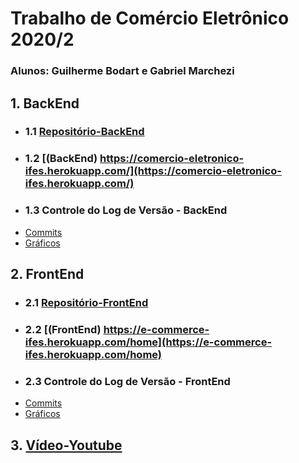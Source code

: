 # Trabalho de Comércio Eletrônico 2020/2
### Alunos: Guilherme Bodart e Gabriel Marchezi

## 1. BackEnd

* ### 1.1 [Repositório-BackEnd](https://github.com/gmarchezi/ComercioEletronicoBack)

* ### 1.2 [(BackEnd) https://comercio-eletronico-ifes.herokuapp.com/](https://comercio-eletronico-ifes.herokuapp.com/)
 
* ### 1.3 Controle do Log de Versão - BackEnd

- [Commits](https://github.com/gmarchezi/ComercioEletronicoBack/commits/main)
- [Gráficos](https://github.com/gmarchezi/ComercioEletronicoBack/graphs/contributors)


## 2. FrontEnd

* ### 2.1 [Repositório-FrontEnd](https://github.com/Guilherme-Bodart/ComercioEletronicoFront)

* ### 2.2 [(FrontEnd) https://e-commerce-ifes.herokuapp.com/home](https://e-commerce-ifes.herokuapp.com/home)

* ### 2.3 Controle do Log de Versão - FrontEnd

- [Commits](https://github.com/Guilherme-Bodart/ComercioEletronicoFront/commits/main)
- [Gráficos](https://github.com/Guilherme-Bodart/ComercioEletronicoFront/graphs/contributors)


## 3. [Vídeo-Youtube](https://youtu.be/mJN53qTSvME)
